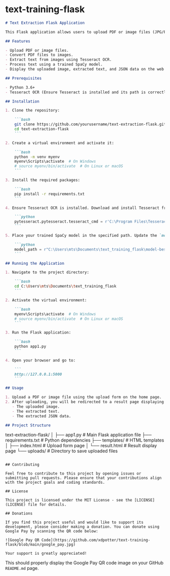 # text-training-flask



```markdown
# Text Extraction Flask Application

This Flask application allows users to upload PDF or image files (JPG/PNG). If a PDF file is uploaded, it converts the PDF to images, extracts text from the images using Tesseract OCR, processes the text with a trained SpaCy model, and displays the extracted text and JSON data on a web page.

## Features

- Upload PDF or image files.
- Convert PDF files to images.
- Extract text from images using Tesseract OCR.
- Process text using a trained SpaCy model.
- Display the uploaded image, extracted text, and JSON data on the web page.

## Prerequisites

- Python 3.6+
- Tesseract OCR (Ensure Tesseract is installed and its path is correctly set in `app1.py`)

## Installation

1. Clone the repository:

    ```bash
    git clone https://github.com/yourusername/text-extraction-flask.git
    cd text-extraction-flask
    ```

2. Create a virtual environment and activate it:

    ```bash
    python -m venv myenv
    myenv\Scripts\activate  # On Windows
    # source myenv/bin/activate  # On Linux or macOS
    ```

3. Install the required packages:

    ```bash
    pip install -r requirements.txt
    ```

4. Ensure Tesseract OCR is installed. Download and install Tesseract from [here](https://github.com/tesseract-ocr/tesseract). Update the path to Tesseract executable in `app1.py` if necessary:

    ```python
    pytesseract.pytesseract.tesseract_cmd = r'C:\Program Files\Tesseract-OCR\tesseract.exe'
    ```

5. Place your trained SpaCy model in the specified path. Update the `model_path` variable in `app1.py` if necessary:

    ```python
    model_path = r"C:\Users\mts\Documents\text_training_flask\model-best"
    ```

## Running the Application

1. Navigate to the project directory:

    ```bash
    cd C:\Users\mts\Documents\text_training_flask
    ```

2. Activate the virtual environment:

    ```bash
    myenv\Scripts\activate  # On Windows
    # source myenv/bin/activate  # On Linux or macOS
    ```

3. Run the Flask application:

    ```bash
    python app1.py
    ```

4. Open your browser and go to:

    ```
    http://127.0.0.1:5000
    ```

## Usage

1. Upload a PDF or image file using the upload form on the home page.
2. After uploading, you will be redirected to a result page displaying:
   - The uploaded image.
   - The extracted text.
   - The extracted JSON data.

## Project Structure

```
text-extraction-flask/
│
├── app1.py                 # Main Flask application file
├── requirements.txt        # Python dependencies
├── templates/              # HTML templates
│   ├── index.html          # Upload form page
│   └── result.html         # Result display page
└── uploads/                # Directory to save uploaded files
```

## Contributing

Feel free to contribute to this project by opening issues or submitting pull requests. Please ensure that your contributions align with the project goals and coding standards.

## License

This project is licensed under the MIT License - see the [LICENSE](LICENSE) file for details.

## Donations

If you find this project useful and would like to support its development, please consider making a donation. You can donate using Google Pay by scanning the QR code below:

![Google Pay QR Code](https://github.com/xdpotter/text-training-flask/blob/main/google_pay.jpg)

Your support is greatly appreciated!
```

This should properly display the Google Pay QR code image on your GitHub `README.md` page.
